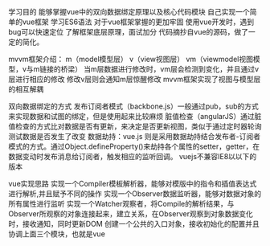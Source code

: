
学习目的
    能够掌握vue中的双向数据绑定原理以及核心代码模块
    自己实现一个简单的vue框架
    学习ES6语法
    对于vue框架掌握的更加牢固
    使用vue开发时，遇到bug可以快速定位
    了解框架底层原理，面试加分
    代码摘抄自vue的源码，做了一定的简化。

mvvm框架介绍：
    m（model模型层）
    v（view视图层）
    vm（viewmodel视图模型，v与m链接的桥梁）
    当m层数据进行修改时，vm层会检测到变化，并且通过v层进行相应的修改
    修改v层则会通知m层惊醒修改
    mvvm框架实现了视图与模型层的相互解耦

双向数据绑定的方式
    发布订阅者模式（backbone.js）一般通过pub，sub的方式来实现数据和试图的绑定，但是使用起来比较麻烦
    脏值检查（angularJS）通过脏值检查的方式比对数据是否有更新，来决定是否更新视图，类似于通过定时器轮询测试数据是否发生了改变
    数据劫持：vue.js 则是采用数据劫持结合发布者-订阅者模式的方式。通过Object.defineProperty()来劫持各个属性的setter，getter，在数据变动时发布消息给订阅者，触发相应的监听回调。
    vuejs不兼容IE8以以下的版本

vue实现思路
    实现一个Compiler模板解析器，能够对模版中的指令和插值表达式进行解析,并且赋予不同的操作
    实现一个Observer数据监听器，能够对数据对象的所有属性进行监听
    实现一个Watcher观察者，将Compile的解析结果，与Observer所观察的对象连接起来，建立关系，在Observer观察到对象数据变化时，接收通知，同时更新DOM
    创建一个公共的入口对象，接收初始化的配置并且协调上面三个模块，也就是vue


